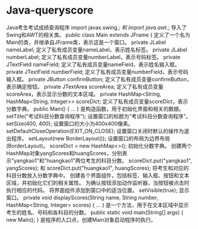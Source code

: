 # Java-queryscore
Java考生考试成绩查询程序
import javax.swing.*; 和 import java.awt.*; 导入了Swing和AWT的相关类。
public class Main extends JFrame { 定义了一个名为Main的类，并继承自JFrame类，表示这是一个窗口。
private JLabel nameLabel; 定义了私有成员变量nameLabel，表示姓名标签。
private JLabel numberLabel; 定义了私有成员变量numberLabel，表示号码标签。
private JTextField nameField; 定义了私有成员变量nameField，表示姓名输入框。
private JTextField numberField; 定义了私有成员变量numberField，表示号码输入框。
private JButton confirmButton; 定义了私有成员变量confirmButton，表示确定按钮。
private JTextArea scoreArea; 定义了私有成员变量scoreArea，表示显示分数的文本区域。
private HashMap<String, HashMap<String, Integer>> scoreDict; 定义了私有成员变量scoreDict，表示分数字典。
public Main() { ... } 是构造函数，用于初始化界面和相关的数据。
setTitle("考试科目分数查询程序"); 设置窗口的标题为"考试科目分数查询程序"。
setSize(400, 400); 设置窗口的大小为400x400像素。
setDefaultCloseOperation(EXIT_ON_CLOSE); 设置窗口关闭时默认的操作为退出程序。
setLayout(new BorderLayout()); 设置窗口的布局为边界布局(BorderLayout)。
scoreDict = new HashMap<>(); 初始化分数字典。
创建两个HashMap对象yangScores和huangScores，分别表示"yangkao1"和"huangkao1"两位考生的科目分数。
scoreDict.put("yangkao1", yangScores); 和 scoreDict.put("huangkao1", huangScores); 将考生和对应的科目分数放入分数字典中。
创建各个界面组件，包括标签、输入框、按钮和文本区域，并初始化它们的相关属性。
为确认按钮添加动作监听器，当按钮被点击时执行相应的代码。
将界面组件添加到窗口中的适当位置。
setVisible(true); 显示窗口。
private void displayScores(String name, String number, HashMap<String, Integer> scores) { ... } 是一个方法，用于在文本区域中显示考生的姓名、号码和各科目的分数。
public static void main(String[] args) { new Main(); } 是程序的入口点，创建Main对象启动程序的执行。

